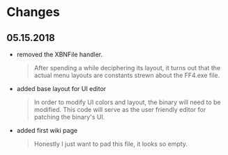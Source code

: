 # Changes

## 05.15.2018

- removed the XBNFile handler.
  > After spending a while deciphering its layout, it turns out that the actual menu layouts are constants strewn about the FF4.exe file.

- added base layout for UI editor
  > In order to modify UI colors and layout, the binary will need to be modified. This code will serve as the user friendly editor for patching the binary's UI.
  
- added first wiki page
  > Honestly I just want to pad this file, it looks so empty.
